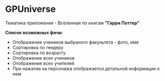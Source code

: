 # GPUniverse

Тематика приложения - Вселенная по книгам **"Гарри Поттер"**

**Список возможных фичи:**
* Отображение учеников выбраного факультета - фото, имя  
* Сортировка по гендеру
* Сортировка по возрасту
* Отображение всех учеников
* Отображение всех учителей
* При нажатии на персонажа отображается детальной информации о нем 

